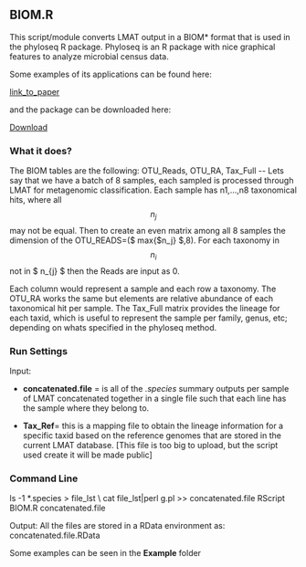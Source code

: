 ## BIOM.R

This script/module converts LMAT output in a BIOM* format that is used in the phyloseq 
R package.  Phyloseq is an R package with nice graphical features to analyze microbial census data.

Some examples of its applications can be found here:

[link_to_paper](https://journals.plos.org/plosone/article?id=10.1371/journal.pone.0061217)

and the package can be downloaded here: 

[Download](https://bioconductor.org/packages/release/bioc/html/phyloseq.html)

### What it does?
The BIOM tables are the following: OTU_Reads, OTU_RA, Tax_Full
-- Lets say that we have a batch of 8 samples, each sampled is processed through LMAT for metagenomic classification. Each sample has n1,...,n8 taxonomical hits, where all $$n_{j}$$ may not be equal. Then to create an even matrix among all 8 samples the dimension of the OTU_READS=($ max{$n_j} $,8). For each taxonomy in $$n_{i}$$ not in $ n_{j} $ then the Reads are input as 0.

Each column would represent a sample and each row a taxonomy. The OTU_RA works the same but elements are relative abundance of each taxonomical hit per sample. The Tax_Full matrix provides the lineage for each taxid, which is useful to represent the sample per family, genus, etc; depending on whats specified in the phyloseq method.


### Run Settings
Input:
- **concatenated.file** = is all of the *.species* summary outputs per sample of LMAT concatenated together in a single file such that each line has the sample where they belong to.

- **Tax_Ref**= this is a mapping file to obtain the lineage information for a specific taxid based on the reference genomes that are stored in the current LMAT database. [This file is too big to upload, but the script used create it will be made public]

### Command Line

ls -1 \*.species > file_lst
\\
cat file_lst|perl g.pl >> concatenated.file
RScript BIOM.R concatenated.file 

Output: 
All the files are stored in a RData environment as: concatenated.file.RData

Some examples can be seen in the **Example** folder
